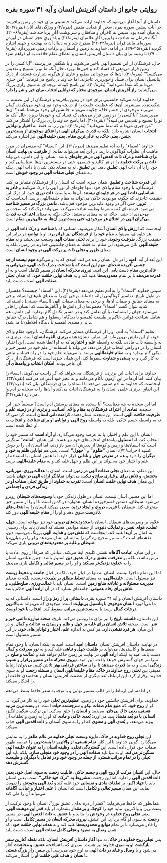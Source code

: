 ## روایتی جامع از داستان آفرینش انسان و آیه ۳۱ سوره بقره

داستان از آنجا آغاز می‌شود که خداوند اراده می‌کند جانشینی برای خود در زمین
بیافریند. در آیات پیشین سوره بقره، سخن از هدایت متقین (بقره/۲) و
ویژگی‌های آنان (بقره/۳-۵) به میان آمده بود. سپس به کافران و منافقان و
سرنوشت آنان پرداخته شد (بقره/۶-۲۰). آنگاه فرمان به عبادتِ تنها پروردگارِ
عالمیان (بقره/۲۱) و یادآوریِ عجز انسان در آوردنِ سوره‌ای مانند قرآن
(بقره/۲۳-۲۴) مطرح شد و به دنبال آن به بهشت و جهنم اشاره گردید
(بقره/۲۵-۲۹). در ادامه، خداوند به زمین و آسمان و برکات زمینی می‌پردازد
(بقره/۲۹) تا زمینه برای بیان داستان آفرینش انسان و اعطای مقام خلافت به
او فراهم شود.

حال، فرشتگان از این تصمیم الهی باخبر می‌شوند و با شگفتی می‌پرسند: "آیا کسی
را در زمین قرار می‌دهی که فساد کند و خون‌ها بریزد، حال آنکه ما تو را تسبیح
و تقدیس می‌کنیم؟" (بقره/۳۰). آن‌ها که موجوداتی مطیع و عاری از هرگونه شرارت
هستند، از درک پتانسیل انسان برای فساد و خونریزی عاجزند. اما خداوند در
پاسخ می‌فرماید: "من چیزی می‌دانم که شما نمی‌دانید" (بقره/۳۰). این پاسخ
کوتاه، دریچه‌ای به سوی رازی بزرگ می‌گشاید: **راز آفرینش انسان، موجودی
مختار که توانایی انتخاب میان خیر و شر را دارد.**

... خداوند اراده می‌کند جانشینی برای خود در زمین بیافریند و فرشتگان از
این تصمیم شگفت‌زده می‌شوند. آن‌ها که عظمت خلقت را از دریچه وجود نوری خود
می‌نگرند، گمان می‌برند موجودی از جنس خاک، چگونه می‌تواند جانشین آن وجود
بی‌همتا باشد؟ آن‌ها می‌پرسند: "آیا کسی را در زمین قرار می‌دهی که فساد کند و
خون‌ها بریزد، حال آنکه ما تو را تسبیح و تقدیس می‌کنیم؟" (بقره/۳۰). اما
پاسخ خداوند رازی بزرگ را آشکار می‌کند: "من چیزی می‌دانم که شما نمی‌دانید"
(بقره/۳۰). این راز، نه فقط به **اختیار و توانایی انتخاب** انسان اشاره
دارد، بلکه به **قدرت بی‌کران الهی در اعتلای موجودی از پست‌ترین جنس، یعنی
خاک، به عالی‌ترین مقام، یعنی خلیفه‌اللهی** نیز اشاره می‌کند.

خداوند "اسماء" را به آدم تعلیم می‌دهد (بقره/۳۱). این "اسماء" که مفسران در
مورد ماهیت آن نظرات گوناگونی دارند، در این بُعد می‌تواند نمادی از **ظرفیت
بی‌نهایت انسان برای شناخت و درک ذات اقدس الهی در هر جلوه‌ای** باشد. انسان،
با این دانش، می‌تواند **ذات پر برکت خداوند** را در هر کالبد و جسمی، حتی
در پست‌ترین آن‌ها، شناسایی کند و خود را با آن ذات الهی **تطبیق** دهد. این
**تطبیق**، نه به معنای یکی شدن با ذات الهی، بلکه به معنای **تجلی صفات
الهی در وجود خویش** است.

این **قدرت شناخت و تطبیق**، همان چیزی است که انسان را از فرشتگان متمایز
می‌کند. فرشتگان، با وجود مقام والای خود، تنها جلوه‌ای از نور الهی را درک
می‌کنند و **قادر به شناسایی ذات الهی در هر جلوه‌ای نیستند**. آن‌ها به واسطه
**ذات نوری** خود، از درک این حقیقت عاجزند که چگونه موجودی خاکی می‌تواند
به مقام خلیفه‌اللهی برسد. اینجاست که **غرور**، حتی اگر در وجود عابدترین
موجود هم باشد، **مانعی بزرگ در مسیر شناخت** می‌شود. فرشته‌ای که به شرط
وظیفه عبادت می‌کند، نمی‌تواند درک کند که سجده بر موجودی از جنس خاک، نه به
معنای پرستش خاک، بلکه به معنای **اعتراف به قدرت بی‌کران الهی در اعتلای هر
موجودی، حتی پست‌ترین آن‌ها، به عالی‌ترین مقام** است.

اینجاست که **ارزش والای انسان** آشکار می‌شود. انسانی که با **شناخت و درک
ذات الهی** در هر جلوه‌ای، می‌تواند **مقام خود را از فرشتگان نیز فراتر
برد**. او با **تواضع** در برابر این حقیقت بزرگ، **ظرفیت وجودی** خود را
برای **تجلی صفات الهی** وسعت می‌بخشد و به **مقام خلیفه‌اللهی** نائل می‌شود.
این مقام، نه فقط به معنای جانشینی خداوند در زمین، بلکه به معنای **ظهور و
تجلی ذات پر برکت الهی در وجود انسان** است.

این بُعد از آیه، **امید** را در دل انسان زنده می‌کند. امیدی که به او
می‌گوید **مهم نیست از چه جنسی آفریده شده‌ای، مهم این است که با شناخت و درک
ذات الهی، می‌توانی به عالی‌ترین مقام دست یابی**. این امید، **نیروی محرکه
انسان در مسیر تکامل** است و به او **قدرت می‌دهد** تا بر تمام
**محدودیت‌ها** غلبه کند و به **هدف نهایی خلقت خود**، که همان **تجلی صفات
الهی** است، دست یابد...

سپس خداوند "اسماء" را به آدم تعلیم می‌دهد (بقره/۳۱). این "اسماء" چیستند؟
مفسران در طول تاریخ، تفاسیر گوناگونی ارائه داده‌اند. برخی آن را به معنای
نام‌های اشیاء، برخی به معنای حقایق و صفات آن‌ها، و برخی به معنای صفات الهی
(اسماء حسنی) دانسته‌اند. شاید بتوان گفت "اسماء" مجموعه‌ای از دانش‌ها و
آگاهی‌هاست که انسان را قادر می‌سازد جهان را بشناسد، با آن تعامل کند و در
مسیر تکامل گام بردارد. این دانش، هم شامل شناخت قوانین حاکم بر طبیعت
(همسو با دیدگاه ارسطو) و هم شامل درک حقایق برتر و معنوی (همسو با دیدگاه
افلاطون) می‌شود.

تعلیم "اسماء" به آدم، او را از فرشتگان متمایز می‌کند. فرشتگان، با وجود
مقام والای خود، از این دانش بی‌بهره‌اند. این تمایز، نشان‌دهنده **برتری
بالقوه انسان** است، برتری نه به واسطه ذات مادی، بلکه به واسطه **علم و
اختیاری** که به او اعطا شده است. این اختیار، انسان را در دو راهی انتخاب
قرار می‌دهد: می‌تواند با استفاده از علم خود در مسیر خیر و نیکی گام بردارد
و به **مقام خلیفه‌اللهی** برسد، یا می‌تواند علم خود را در راه فساد و تباهی
به کار گیرد و به **پستی و شقاوت** سقوط کند. این همان چیزی است که فرشتگان
از درک آن عاجز بودند: **امکان انتخاب و پیامدهای آن.**

خداوند برای اثبات این برتری، از فرشتگان می‌خواهد که اگر راست می‌گویند،
اسماء را بیان کنند. اما آن‌ها در این آزمون ناکام می‌مانند و به عجز خود
اعتراف می‌کنند (بقره/۳۲). اینجاست که خداوند به آدم دستور می‌دهد تا اسماء
را برای فرشتگان بیان کند (بقره/۳۳). این اتفاق، برتری علمی انسان را به
فرشتگان اثبات می‌کند و آن‌ها را به سجده بر آدم وا می‌دارد (بقره/۳۴).

اما این سجده به چه معناست؟ آیا سجده به معنای پرستش آدم است؟ مسلماً خیر.
این سجده، **نمادی از اعتراف فرشتگان به مقام والای انسانیت و برتری او در
زمینه علم و ظرفیت خلافت الهی** است. این سجده، نشان‌دهنده **کرامت ذاتی
انسان** است، کرامتی که نه به واسطه جسم خاکی، بلکه به واسطه **روح الهی**
و **توانایی او برای شناخت و انتخاب** به او عطا شده است.

انسان با این علم و اختیار، پا به عرصه وجود می‌گذارد. او **آزاد است** که
مسیر خود را انتخاب کند، اما **مسئول** پیامدهای انتخاب‌های خود نیز هست.
این همان **"امانت"** سنگینی است که آسمان‌ها و زمین و کوه‌ها از پذیرش آن سر
باز زدند، اما انسان آن را بر دوش کشید (احزاب/۷۲). انسان **"ظلوم"** و
**"جهول"** است، یعنی هم **توانایی ظلم به خود و دیگران** را دارد و هم
**در معرض جهل و نادانی** قرار دارد. اما همین انسان، با استفاده از علم و
اختیار خود می‌تواند بر این ظلم و جهل غلبه کند و به **مقام خلیفه‌اللهی**
برسد.

این مقام، به معنای **تجلی صفات الهی در زمین** است. انسان با **عدالت‌ورزی،
مهربانی، بخشش، و تلاش برای برقراری صلح و نیکی**، می‌تواند **نمایانگر
اراده الهی در جهان** باشد. این همان **هدف نهایی خلقت انسان** است: **تقرب
به خداوند از طریق تجلی صفات او در زندگی فردی و اجتماعی.**

اما این مسیر، آسان نیست. انسان در طول زندگی خود با **وسوسه‌های شیطان**
روبرو می‌شود. شیطان، دشمن قسم‌خورده انسان، همواره در کمین است تا او را از
مسیر حق منحرف کند. شیطان با **فریب، دروغ، و ایجاد تردید**، سعی می‌کند
انسان را به **انتخاب‌های نادرست** سوق دهد و او را از **مقام خلیفه‌اللهی**
دور کند.

علاوه بر وسوسه‌های شیطان، انسان با **محدودیت‌های درونی** خود نیز مواجه
است. **جهل، غفلت، هوای نفس، و تمایلات دنیوی**، از جمله موانعی هستند که
انسان باید برای رسیدن به کمال بر آن‌ها غلبه کند. اینجاست که **نقش دین و
هدایت الهی** پررنگ می‌شود. دین، **نقشه‌ای** است که مسیر صحیح زندگی را به
انسان نشان می‌دهد و او را در **مبارزه با شیطان و غلبه بر محدودیت‌های
درونی** یاری می‌کند.

در این میان، **عبادت آگاهانه** نقشی کلیدی ایفا می‌کند. عبادتی که صرفاً از
روی عادت یا ترس نباشد، بلکه بر **معرفت، عشق و درک عمیق دین** استوار
باشد. چنین عبادتی، انسان را به **خداوند نزدیک‌تر می‌کند** و او را در
**مسیر تعالی و تکامل** یاری می‌دهد.

اما این تمام ماجرا نیست. انسان نه تنها در قبال خود، بلکه در قبال
**جامعه** و **محیط زیست** نیز مسئول است. **خلیفه‌اللهی**، به معنای **تسلط
مطلق بر طبیعت** نیست، بلکه به معنای **مدیریت مسئولانه و عادلانه منابع
زمین** است. انسان باید با **عدالت‌ورزی، صلح‌طلبی، و تلاش برای رفاه
عمومی**، جامعه‌ای بسازد که در آن **اراده الهی** حاکم باشد.

داستان آفرینش انسان و آیه ۳۱ سوره بقره، **داستانی پر از رمز و راز** است.
داستانی که به ما می‌آموزد **انسان موجودی با پتانسیل بی‌نهایت** است. موجودی
که می‌تواند به **بالاترین درجات کمال** برسد یا به **پست‌ترین مراتب سقوط**
کند. **انتخاب با خود اوست.**

این داستان، **فلسفه تاریخ** را نیز برای ما روشن می‌کند. تاریخ، **صحنه
مبارزه دائمی خیر و شر** است. صحنه **تلاش انسان برای غلبه بر جهل و ظلم و
رسیدن به عدالت و کمال**. و در این میان، **هر فرد نقشی دارد**. هر کس به
اندازه **علم، اختیار و توانایی‌های خود**، در این مسیر مسئول است.

در نهایت، داستان آفرینش انسان، **داستان امید** است. امید به اینکه انسان،
با وجود تمام ضعف‌ها و کاستی‌ها، می‌تواند بر **ظلمت جهل و تباهی** غلبه کند و
به **نور معرفت و کمال** دست یابد. امید به اینکه **اراده الهی** در نهایت
بر زمین حاکم خواهد شد و **عدالت و صلح** در سراسر جهان گسترش خواهد یافت.
این امید، **نیروی محرکه ما در مسیر پرفراز و نشیب زندگی** است و به ما
**قدرت می‌دهد** تا برای **ساختن فردایی بهتر** تلاش کنیم. می‌توان ارتباط
عمیقی بین **تجلی روح خداوند در خاک**، **مقام خلیفه‌اللهی انسان** و
**مسئله رجعت** او به سوی خداوند برقرار کرد. این ارتباط، بُعد دیگری از
عظمت آفرینش انسان و هدفمندی خلقت او را آشکار می‌کند.

در ادامه، این ارتباط را در قالب تفسیر نهایی و با توجه به شعر حافظ بسط
می‌دهم:

... خداوند، برای آفرینش جانشین خود در زمین، **عظیم‌ترین تجلی** خود را به
کار می‌گیرد. او از **روح خود**، که **منبع تمام صفات نیکو** و **سرچشمه
حیات** است، در **پست‌ترین مرتبه هستی، یعنی خاک بی‌جان**، می‌دمد و **انسان**
را خلق می‌کند. این ترکیب شگفت‌انگیز، **انسانی با دو بُعد متضاد** پدید
می‌آورد: **بُعدی خاکی و مادی** که او را به زمین و تعلقات آن پیوند می‌دهد، و
**بُعدی الهی و معنوی** که او را به سوی آسمان و **ذات اقدس الهی** جذب
می‌کند.

این **تجلی روح خداوند در خاک**، **دایره وسعت تجلی خداوند در عالم ظاهر**
را به نمایش می‌گذارد. گویی خداوند با این کار، **تمام هستی، از والاترین تا
پست‌ترین** را عرصه ظهور صفات خود قرار داده است. این **گستردگی تجلی**،
**وظیفه انسان را به عنوان خلیفه الهی سنگین‌تر می‌کند**. او نه تنها باید
**صفات الهی را در وجود خود متجلی سازد**، بلکه باید **این تجلی را در تمام
مراتب هستی، از جمله در وجود خود و در تعامل با دیگران و طبیعت، گسترش
دهد**.

حال، این **انسانِ مرکب از روح الهی و جسم خاکی**، **قابلیت رجعت به سوی اصل
خود، یعنی ذات اقدس الهی** را دارد. اما این رجعت، **مشروط به "ترک خود
خاکی"** است. یعنی انسان باید با **جهاد اکبر**، بر **تعلقات مادی و
نفسانی** خود غلبه کند و **بُعد الهی وجودش** را تقویت نماید. این همان
**مسیر تعالی و تکامل** است که انسان با **علم، اختیار و عبادت آگاهانه**
می‌تواند آن را طی کند.

همانطور که حافظ می‌فرماید: "کمتر از ذره نه‌ای، عشق بورز"، انسان با وجود
ترکیب از پست‌ترین و والاترین، نباید خود را **کوچک و بی‌مقدار** بشمارد. او
باید **قدر این موهبت الهی**، یعنی **تجلی روح خداوند در وجودش** را بداند
و با **عشق** به **ذات اقدس الهی**، در مسیر **رجعت** به سوی او گام
بردارد. این عشق، **نیروی محرکه انسان در مسیر تکامل** است و او را قادر
می‌سازد تا بر تمام **موانع و محدودیت‌ها** غلبه کند و به **هدف نهایی خلقت
خود**، که همان **وصال به معبود و تجلی کامل صفات الهی** است، دست یابد.

پس **تجلی روح خداوند در خاک**، نه تنها **آغاز داستان آفرینش انسان**،
بلکه **نقطه آغازین سفر بازگشت او به سوی خداوند** نیز هست. سفری که با
**شناخت، عشق، و مجاهدت** آغاز می‌شود و با **وصال و فنای در ذات الهی** به
اوج خود می‌رسد. این **سفر**، **راز بزرگ هستی انسان** و **هدف غایی خلقت
او** را آشکار می‌کند...
